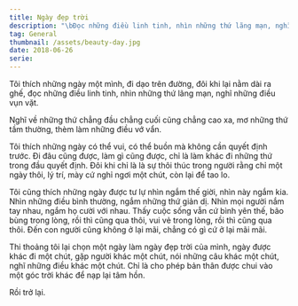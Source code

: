 ```yaml
---
title: Ngày đẹp trời
description: "\bĐọc những điều linh tinh, nhìn những thứ lãng mạn, nghĩ những điều vụn vặt."
tag: General
thumbnail: /assets/beauty-day.jpg
date: 2018-06-26
serie:
---
```


Tôi thích những ngày một mình, đi dạo trên đường, đôi khi lại nằm dài ra ghế, đọc những điều linh tinh, nhìn những thứ lãng mạn, nghĩ những điều vụn vặt.

Nghĩ về những thứ chẳng đầu chẳng cuối cũng chẳng cao xa, mơ những thứ tầm thường, thèm làm những điều vớ vẩn.

Tôi thích những ngày có thể vui, có thể buồn mà không cần quyết định trước. Đi đâu cũng được, làm gì cũng được, chỉ là làm khác đi những thứ trong đầu quyết định. Đôi khi chỉ là là sự thôi thúc trong người rằng chỉ một ngày thôi, lý trí, mày cứ nghỉ ngơi một chút, còn lại để tao lo.

Tôi cũng thích những ngày được tư lự nhìn ngắm thế giời, nhìn này ngắm kia. Nhìn những điều bình thường, ngắm những thứ giản dị. Nhìn mọi người nắm tay nhau, ngắm họ cười với nhau. Thấy cuộc sống vẫn cứ bình yên thế, bão bùng trong lòng, rồi thì cũng qua thôi, vui vẻ trong lòng, rồi thì cũng qua thôi. Đến con người cũng không ở lại mãi, chẳng có gì cứ ở lại mãi mãi.

Thi thoảng tôi lại chọn một ngày làm ngày đẹp trời của mình, ngày được khác đi một chút, gặp người khác một chút, nói những câu khác một chút, nghĩ những điều khác một chút. Chỉ là cho phép bản thân được chui vào một góc trời khác để nạp lại tâm hồn.

Rồi trở lại.
